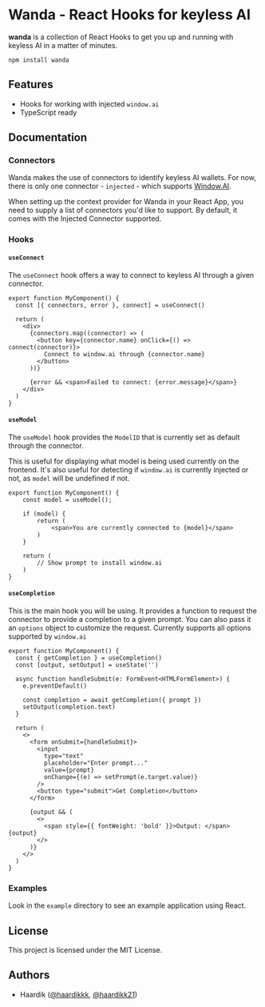 # Wanda - React Hooks for keyless AI

**wanda** is a collection of React Hooks to get you up and running with keyless AI in a matter of minutes.

```
npm install wanda
```

## Features

- Hooks for working with injected `window.ai`
- TypeScript ready

## Documentation

### Connectors

Wanda makes the use of connectors to identify keyless AI wallets. For now, there is only one connector - `injected` - which supports [Window.AI](https://windowai.io).

When setting up the context provider for Wanda in your React App, you need to supply a list of connectors you'd like to support. By default, it comes with the Injected Connector supported.

### Hooks

#### `useConnect`

The `useConnect` hook offers a way to connect to keyless AI through a given connector.

```tsx
export function MyComponent() {
  const [{ connectors, error }, connect] = useConnect()

  return (
    <div>
      {connectors.map((connector) => (
        <button key={connector.name} onClick={() => connect(connector)}>
          Connect to window.ai through {connector.name}
        </button>
      ))}

      {error && <span>Failed to connect: {error.message}</span>}
    </div>
  )
}
```

#### `useModel`

The `useModel` hook provides the `ModelID` that is currently set as default through the connector.

This is useful for displaying what model is being used currently on the frontend. It's also useful for detecting if `window.ai` is currently injected or not, as `model` will be undefined if not.

```tsx
export function MyComponent() {
    const model = useModel();

    if (model) {
        return (
            <span>You are currently connected to {model}</span>
        )
    }

    return (
        // Show prompt to install window.ai
    )
}
```

#### `useCompletion`

This is the main hook you will be using. It provides a function to request the connector to provide a completion to a given prompt. You can also pass it an `options` object to customize the request. Currently supports all options supported by `window.ai`

```tsx
export function MyComponent() {
  const { getCompletion } = useCompletion()
  const [output, setOutput] = useState('')

  async function handleSubmit(e: FormEvent<HTMLFormElement>) {
    e.preventDefault()

    const completion = await getCompletion({ prompt })
    setOutput(completion.text)
  }

  return (
    <>
      <form onSubmit={handleSubmit}>
        <input
          type="text"
          placeholder="Enter prompt..."
          value={prompt}
          onChange={(e) => setPrompt(e.target.value)}
        />
        <button type="submit">Get Completion</button>
      </form>

      {output && (
        <>
          <span style={{ fontWeight: 'bold' }}>Output: </span> {output}
        </>
      )}
    </>
  )
}
```

### Examples

Look in the `example` directory to see an example application using React.

## License

This project is licensed under the MIT License.

## Authors

- Haardik ([@haardikkk](https://twitter.com/haardikkk), [@haardikk21](https://github.com/haardikk21))
